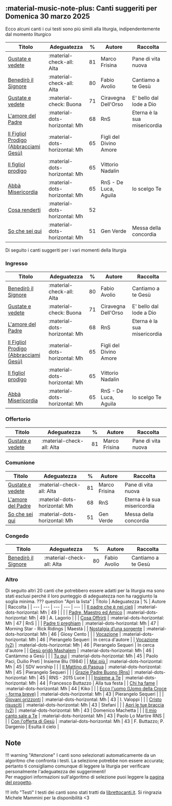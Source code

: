 ## :material-music-note-plus: Canti suggeriti per Domenica 30 marzo 2025

Ecco alcuni canti i cui testi sono più simili alla liturgia, indipendentemente dal momento liturgico

| Titolo | Adeguatezza | % | Autore | Raccolta |
| --- | --- | --- | --- | --- |
| [Gustate e vedete](https://www.librettocanti.it/canto/gustate-e-vedete-2152) | :material-check-all: Alta | 81 | Marco Frisina | Pane di vita nuova |
| [Benedirò il Signore](https://www.librettocanti.it/canto/benedir-il-signore-2217) | :material-check-all: Alta | 80 | Fabio Avolio | Cantiamo a te Gesù |
| [Gustate e vedete](https://www.librettocanti.it/canto/gustate-e-vedete-2355) | :material-check: Buona | 71 | Ciravegna Dell'Orso | E' bello dal lode a Dio |
| [L'amore del Padre](https://www.librettocanti.it/canto/l-amore-del-padre-2073) | :material-dots-horizontal: Mh | 68 | RnS | Eterna è la sua misericordia |
| [Il Figliol Prodigo (Abbracciami Gesù)](https://www.librettocanti.it/canto/il-figliol-prodigo-abbracciami-ges-1596) | :material-dots-horizontal: Mh | 65 | Figli del Divino Amore |  |
| [Il figliol prodigo](https://www.librettocanti.it/canto/il-figliol-prodigo-227) | :material-dots-horizontal: Mh | 65 | Vittorio Nadalin |  |
| [Abbà Misericordia](https://www.librettocanti.it/canto/abb-misericordia-1) | :material-dots-horizontal: Mh | 65 | RnS - De Luca, Aguila | Io scelgo Te |
| [Cosa renderti](https://www.librettocanti.it/canto/cosa-renderti-2233) | :material-dots-horizontal: Mh | 52 |  |  |
| [So che sei qui](https://www.librettocanti.it/canto/so-che-sei-qui-1953) | :material-dots-horizontal: Mh | 51 | Gen Verde | Messa della concordia |

Di seguito i canti suggeriti per i vari momenti della liturgia

### Ingresso

| Titolo | Adeguatezza | % | Autore | Raccolta |
| --- | --- | --- | --- | --- |
| [Benedirò il Signore](https://www.librettocanti.it/canto/benedir-il-signore-2217) | :material-check-all: Alta | 80 | Fabio Avolio | Cantiamo a te Gesù |
| [Gustate e vedete](https://www.librettocanti.it/canto/gustate-e-vedete-2355) | :material-check: Buona | 71 | Ciravegna Dell'Orso | E' bello dal lode a Dio |
| [L'amore del Padre](https://www.librettocanti.it/canto/l-amore-del-padre-2073) | :material-dots-horizontal: Mh | 68 | RnS | Eterna è la sua misericordia |
| [Il Figliol Prodigo (Abbracciami Gesù)](https://www.librettocanti.it/canto/il-figliol-prodigo-abbracciami-ges-1596) | :material-dots-horizontal: Mh | 65 | Figli del Divino Amore |  |
| [Il figliol prodigo](https://www.librettocanti.it/canto/il-figliol-prodigo-227) | :material-dots-horizontal: Mh | 65 | Vittorio Nadalin |  |
| [Abbà Misericordia](https://www.librettocanti.it/canto/abb-misericordia-1) | :material-dots-horizontal: Mh | 65 | RnS - De Luca, Aguila | Io scelgo Te |

### Offertorio

| Titolo | Adeguatezza | % | Autore | Raccolta |
| --- | --- | --- | --- | --- |
| [Gustate e vedete](https://www.librettocanti.it/canto/gustate-e-vedete-2152) | :material-check-all: Alta | 81 | Marco Frisina | Pane di vita nuova |

### Comunione
| Titolo | Adeguatezza | % | Autore | Raccolta |
| --- | --- | --- | --- | --- |
| [Gustate e vedete](https://www.librettocanti.it/canto/gustate-e-vedete-2152) | :material-check-all: Alta | 81 | Marco Frisina | Pane di vita nuova |
| [L'amore del Padre](https://www.librettocanti.it/canto/l-amore-del-padre-2073) | :material-dots-horizontal: Mh | 68 | RnS | Eterna è la sua misericordia |
| [So che sei qui](https://www.librettocanti.it/canto/so-che-sei-qui-1953) | :material-dots-horizontal: Mh | 51 | Gen Verde | Messa della concordia |

### Congedo
| Titolo | Adeguatezza | % | Autore | Raccolta |
| --- | --- | --- | --- | --- |
| [Benedirò il Signore](https://www.librettocanti.it/canto/benedir-il-signore-2217) | :material-check-all: Alta | 80 | Fabio Avolio | Cantiamo a te Gesù |

### Altro
Di seguito altri 20 canti che potrebbero essere adatti per la liturgia ma sono stati esclusi perchè il loro punteggio di adeguatezza non ha raggiunto la soglia minima.
??? question "Apri la lista"
    | Titolo | Adeguatezza | % | Autore | Raccolta |
    | --- | --- | --- | --- | --- |
    | [Il padre che è nei cieli](https://www.librettocanti.it/canto/il-padre-che-nei-cieli-2534) | :material-dots-horizontal: Mh | 49 |  |  |
    | [Padre, Maestro ed Amico](https://www.librettocanti.it/canto/padre-maestro-ed-amico-2101) | :material-dots-horizontal: Mh | 49 | A. Lagorio |  |
    | [Cosa Offrirti](https://www.librettocanti.it/canto/cosa-offrirti-1667) | :material-dots-horizontal: Mh | 47 | RnS |  |
    | [Padre ti preghiam](https://www.librettocanti.it/canto/padre-ti-preghiam-1722) | :material-dots-horizontal: Mh | 47 | Morning Star - Rick Ridings | Maestà |
    | [Nostalgia d’una sorgente](https://www.librettocanti.it/canto/nostalgia-d-una-sorgente-327) | :material-dots-horizontal: Mh | 46 | Giosy Cento |  |
    | [Vocazione](https://www.librettocanti.it/canto/vocazione-1780) | :material-dots-horizontal: Mh | 46 | Pierangelo Sequeri | In cerca d'autore |
    | [Vocazione (v2)](https://www.librettocanti.it/canto/vocazione-v2-493) | :material-dots-horizontal: Mh | 46 | Pierangelo Sequeri | In cerca d'autore |
    | [Gesù gridò Mashalem](https://www.librettocanti.it/canto/ges-grid-mashalem-1597) | :material-dots-horizontal: Mh | 46 | Cantàmmo a Gesù |  |
    | [Tu qui](https://www.librettocanti.it/canto/tu-qui-2751) | :material-dots-horizontal: Mh | 45 | Paolo Paci, Duilio Preti | Insieme Blu (1984) |
    | [Mai più ](https://www.librettocanti.it/canto/mai-pi-1802) | :material-dots-horizontal: Mh | 45 | SDV worship |  |
    | [Il Mattino di Pasqua](https://www.librettocanti.it/canto/il-mattino-di-pasqua-229) | :material-dots-horizontal: Mh | 45 | Pierangelo Sequeri |  |
    | [Grazie Padre Buono (Rns)](https://www.librettocanti.it/canto/grazie-padre-buono-rns-1970) | :material-dots-horizontal: Mh | 45 | RNS - 2015 Luce |  |
    | [Insieme a Te](https://www.librettocanti.it/canto/insieme-a-te-245) | :material-dots-horizontal: Mh | 44 | Francesco Buttazzo | Alla tua festa |
    | [Chi ha fame](https://www.librettocanti.it/canto/chi-ha-fame-2327) | :material-dots-horizontal: Mh | 44 | Kiko |  |
    | [Ecco l'uomo (Uomo della Croce - forma breve)](https://www.librettocanti.it/canto/ecco-l-uomo-uomo-della-croce-forma-breve-1864) | :material-dots-horizontal: Mh | 43 | Pierangelo Sequeri |  |
    | [Giovani orizzonti](https://www.librettocanti.it/canto/giovani-orizzonti-2107) | :material-dots-horizontal: Mh | 43 | I. Valoppi |  |
    | [Cristo risusciti](https://www.librettocanti.it/canto/cristo-risusciti-146) | :material-dots-horizontal: Mh | 43 | Stefani |  |
    | [Apri le tue braccia (v2)](https://www.librettocanti.it/canto/apri-le-tue-braccia-v2-2022) | :material-dots-horizontal: Mh | 43 | Domenico Machetta |  |
    | [Il mio canto sale a Te](https://www.librettocanti.it/canto/il-mio-canto-sale-a-te-2209) | :material-dots-horizontal: Mh | 43 | Paolo Lo Martire RNS |  |
    | [Con l'offerta di Gesù](https://www.librettocanti.it/canto/con-l-offerta-di-ges-2240) | :material-dots-horizontal: Mh | 43 | F. Buttazzo; P. Dargenio | Esulta il cielo |
## Note
!!! warning "Attenzione"
    I canti sono selezionati automaticamente da un algoritmo che confronta i testi. La selezione potrebbe non essere accurata; pertanto ti consigliamo comunque di leggere la liturgia per verificare personalmente l'adeguatezza dei suggerimenti!<br>Per maggiori informazioni sull'algoritmo di selezione puoi leggere la [pagina del progetto](https://hildegard.it/progetto/).

!!! info "Testi"
    I testi dei canti sono stati tratti da [librettocanti.it](https://www.librettocanti.it/). Si ringrazia Michele Mammini per la disponibilità <3


